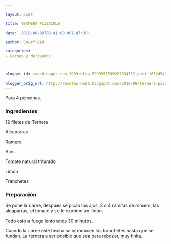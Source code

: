 ```yaml
---

layout: post

title: TERNERA PIZZAIOLA

date: '2010-08-09T02:41:00.001-07:00'

author: Smurf Dad

categories:
- Carnes y derivados



blogger_id: tag:blogger.com,1999:blog-5299957599287034512.post-1652454964521234728

blogger_orig_url: http://recetas-desa.blogspot.com/2010/08/ternera-pizzaiola.html
---
```


Para 4 personas.

<h3>Ingredientes</h3>

12 filetes de Ternera

Alcaparras

Romero

Ajos

Tomate natural triturado

Limón

Tranchetes

<h3>Preparación</h3>

Se pone la carne, después se pican los ajos, 3 o 4 ramitas de romero, las alcaparras, el tomate y se le exprime un limón.

Todo esto a fuego lento unos 30 minutos.

Cuando la carne esté hecha se introducen los tranchetes hasta que se fundan. La ternera a ser posible que sea para rebozar, muy finita.